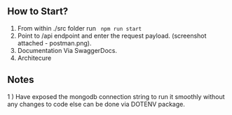 ## How to Start?

1) From within ./src folder run ` npm run start` 
2) Point to /api endpoint and enter the request payload. (screenshot attached - postman.png).
3) Documentation Via SwaggerDocs.
4) Architecure


## Notes
 1 ) Have exposed the mongodb connection string to run it smoothly without any changes to code else can be done via DOTENV package.